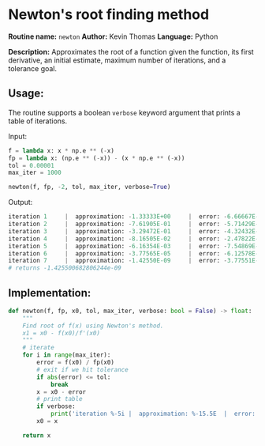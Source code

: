 # Newton's root finding method

**Routine name:** `newton`
**Author:** Kevin Thomas
**Language:** Python

**Description:** Approximates the root of a function given the function, its first derivative, an initial estimate, maximum number of iterations, and a tolerance goal.

## Usage:
The routine supports a boolean `verbose` keyword argument that prints a table of iterations.

Input:
```py
f = lambda x: x * np.e ** (-x)
fp = lambda x: (np.e ** (-x)) - (x * np.e ** (-x))
tol = 0.00001
max_iter = 1000

newton(f, fp, -2, tol, max_iter, verbose=True)
```

Output:
```py
iteration 1     |  approximation: -1.33333E+00     |  error: -6.66667E-01
iteration 2     |  approximation: -7.61905E-01     |  error: -5.71429E-01
iteration 3     |  approximation: -3.29472E-01     |  error: -4.32432E-01
iteration 4     |  approximation: -8.16505E-02     |  error: -2.47822E-01
iteration 5     |  approximation: -6.16354E-03     |  error: -7.54869E-02
iteration 6     |  approximation: -3.77565E-05     |  error: -6.12578E-03
iteration 7     |  approximation: -1.42550E-09     |  error: -3.77551E-05
# returns -1.425500682806244e-09
```

## Implementation:
```py
def newton(f, fp, x0, tol, max_iter, verbose: bool = False) -> float:
    """
    Find root of f(x) using Newton's method.
    x1 = x0 - f(x0)/f'(x0)
    """
    # iterate
    for i in range(max_iter):
        error = f(x0) / fp(x0)
        # exit if we hit tolerance
        if abs(error) <= tol:
            break
        x = x0 - error
        # print table
        if verbose:
            print('iteration %-5i |  approximation: %-15.5E  |  error: %-10.5E' % (i+1, x, error))
        x0 = x

    return x
```